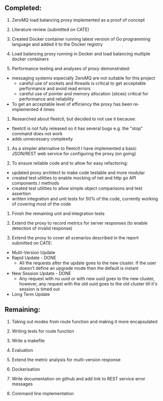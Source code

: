 ## Completed:

1. ZeroMQ load balancing proxy implemented as a proof of concept

1. Literature review (submitted on CATE)

1. Created Docker container running latest version of Go programming
language and added it to the Docker registry

1. Load balancing proxy running in Docker and load balancing multiple
docker containers

1. Performance testing and analyses of proxy demonstrated:
 - messaging systems especially ZeroMQ are not suitable for this project
    - careful use of sockets and threads is critical to get acceptable performance and avoid read errors
    - careful use of pointer and memory allocation (slices) critical for performance and reliability
 - To get an acceptable level of efficiency the proxy has been re-implemented 4 times

1. Researched about fleetctl, but decided to not use it because:
 - fleetctl is not fully released so it has several bugs e.g. the "stop"
command does not work
 - adds unnecessary complexity

1. As a simpler alternative to fleetctl I have implemented a basic
JSON/REST web service for configuring the proxy (on going)

1. To ensure reliable code and to allow for easy refactoring:
 - updated proxy architect to make code testable and more modular
 - created test utilities to enable mocking of net and http go API
components / methods
 - created test utilities to allow simple object comparisons and test
assertion
 - written integration and unit tests for 50% of the code, currently
working of covering most of the code

1. Finish the remaining unit and integration tests

1. Extend the proxy to record metrics for server responses (to enable detection of invalid response)

1. Extend the proxy to cover all scenarios described in the report submitted on CATE:
 - Multi-Version Update
 - Rapid Update - DONE
    - All the requests after the update goes to the new cluster. If the user doesn't define an upgrade mode then the default is instant 
 - New Session Update - DONE
    - Any request with no uuid or with new uuid goes to the new cluster, however, any request with the old uuid goes to the old cluster till it's session is timed out
 - Long Term Update
 
## Remaining: 

1. Taking out modes from route function and making it more encapsulated
 
1. Writing tests for route function

1. Write a makefile

1. Evaluation

1. Extend the metric analysis for multi-version response

1. Dockerisation

1. Write documentation on github and add link to REST service error messages

1. Command line implementation




